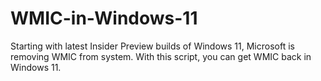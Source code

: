 # WMIC-in-Windows-11

Starting with latest Insider Preview builds of Windows 11, Microsoft is removing WMIC from system. With this script, you can get WMIC back in Windows 11.
